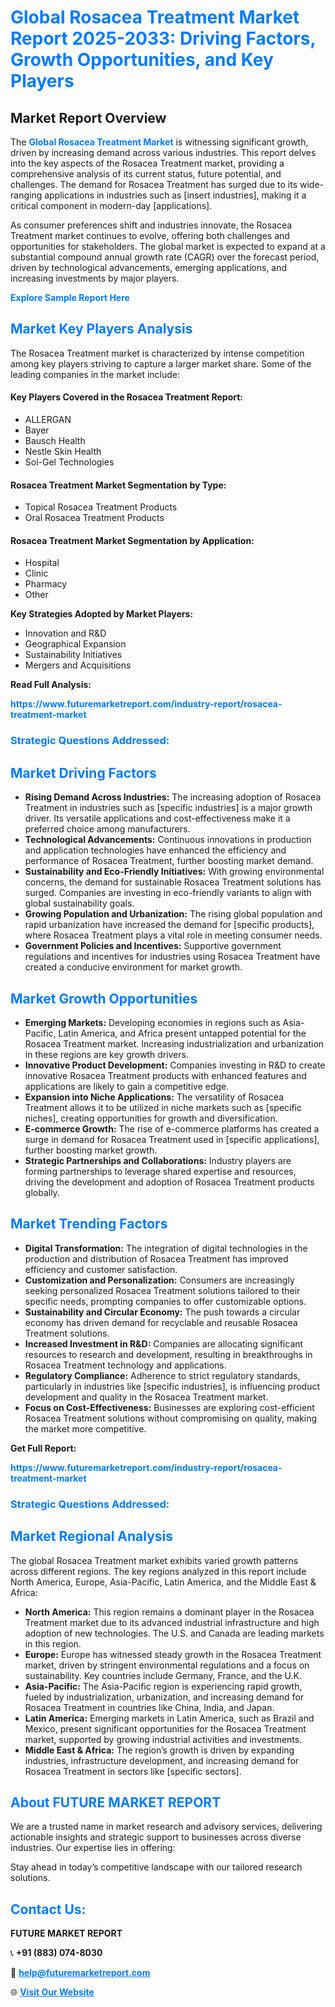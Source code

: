 <h1 style="color: #007BFF;">Global Rosacea Treatment Market Report 2025-2033: Driving Factors, Growth Opportunities, and Key Players</h1>

<section id="overview">
<h2>Market Report Overview</h2>
<p>The <a href="https://www.futuremarketreport.com/industry-report/rosacea-treatment-market" style="color: #007BFF; text-decoration: none;"><strong>Global Rosacea Treatment Market</strong></a> is witnessing significant growth, driven by increasing demand across various industries. This report delves into the key aspects of the Rosacea Treatment market, providing a comprehensive analysis of its current status, future potential, and challenges. The demand for Rosacea Treatment has surged due to its wide-ranging applications in industries such as [insert industries], making it a critical component in modern-day [applications].</p>
<p>As consumer preferences shift and industries innovate, the Rosacea Treatment market continues to evolve, offering both challenges and opportunities for stakeholders. The global market is expected to expand at a substantial compound annual growth rate (CAGR) over the forecast period, driven by technological advancements, emerging applications, and increasing investments by major players.</p>
</section>

<section id="overview">
<p><a href="https://www.futuremarketreport.com/request-sample/reportId=109826" style="color: #007BFF; text-decoration: none;"><strong>Explore Sample Report Here</strong></a></p>
</section>

<section id="key-players">
<h2 style="color: #007BFF;">Market Key Players Analysis</h2>
<p>The Rosacea Treatment market is characterized by intense competition among key players striving to capture a larger market share. Some of the leading companies in the market include:</p>
<h4>Key Players Covered in the Rosacea Treatment Report:</h4>
<ul><li>ALLERGAN</li><li>Bayer</li><li>Bausch Health</li><li>Nestle Skin Health</li><li>Sol-Gel Technologies</li></ul>
<h4>Rosacea Treatment Market Segmentation by Type:</h4>
<ul><li>Topical Rosacea Treatment Products</li><li>Oral Rosacea Treatment Products</li></ul>

<h4>Rosacea Treatment Market Segmentation by Application:</h4>
<ul><li>Hospital</li><li>Clinic</li><li>Pharmacy</li><li>Other</li></ul>
<p><strong>Key Strategies Adopted by Market Players:</strong></p>
<ul>
<li>Innovation and R&D</li>
<li>Geographical Expansion</li>
<li>Sustainability Initiatives</li>
<li>Mergers and Acquisitions</li>
</ul>
</section>

<section>
<p><strong>Read Full Analysis: </strong></p><a href="https://www.futuremarketreport.com/industry-report/rosacea-treatment-market" style="color: #007BFF; text-decoration: none;"><strong>https://www.futuremarketreport.com/industry-report/rosacea-treatment-market</strong></a>
<h3 style="color: #007BFF;">Strategic Questions Addressed:</h3>
</section>

<section id="driving-factors">
<h2 style="color: #007BFF;">Market Driving Factors</h2>
<ul>
<li><strong>Rising Demand Across Industries:</strong> The increasing adoption of Rosacea Treatment in industries such as [specific industries] is a major growth driver. Its versatile applications and cost-effectiveness make it a preferred choice among manufacturers.</li>
<li><strong>Technological Advancements:</strong> Continuous innovations in production and application technologies have enhanced the efficiency and performance of Rosacea Treatment, further boosting market demand.</li>
<li><strong>Sustainability and Eco-Friendly Initiatives:</strong> With growing environmental concerns, the demand for sustainable Rosacea Treatment solutions has surged. Companies are investing in eco-friendly variants to align with global sustainability goals.</li>
<li><strong>Growing Population and Urbanization:</strong> The rising global population and rapid urbanization have increased the demand for [specific products], where Rosacea Treatment plays a vital role in meeting consumer needs.</li>
<li><strong>Government Policies and Incentives:</strong> Supportive government regulations and incentives for industries using Rosacea Treatment have created a conducive environment for market growth.</li>
</ul>
</section>

<section id="growth-opportunities">
<h2 style="color: #007BFF;">Market Growth Opportunities</h2>
<ul>
<li><strong>Emerging Markets:</strong> Developing economies in regions such as Asia-Pacific, Latin America, and Africa present untapped potential for the Rosacea Treatment market. Increasing industrialization and urbanization in these regions are key growth drivers.</li>
<li><strong>Innovative Product Development:</strong> Companies investing in R&D to create innovative Rosacea Treatment products with enhanced features and applications are likely to gain a competitive edge.</li>
<li><strong>Expansion into Niche Applications:</strong> The versatility of Rosacea Treatment allows it to be utilized in niche markets such as [specific niches], creating opportunities for growth and diversification.</li>
<li><strong>E-commerce Growth:</strong> The rise of e-commerce platforms has created a surge in demand for Rosacea Treatment used in [specific applications], further boosting market growth.</li>
<li><strong>Strategic Partnerships and Collaborations:</strong> Industry players are forming partnerships to leverage shared expertise and resources, driving the development and adoption of Rosacea Treatment products globally.</li>
</ul>
</section>

<section id="trending-factors">
<h2 style="color: #007BFF;">Market Trending Factors</h2>
<ul>
<li><strong>Digital Transformation:</strong> The integration of digital technologies in the production and distribution of Rosacea Treatment has improved efficiency and customer satisfaction.</li>
<li><strong>Customization and Personalization:</strong> Consumers are increasingly seeking personalized Rosacea Treatment solutions tailored to their specific needs, prompting companies to offer customizable options.</li>
<li><strong>Sustainability and Circular Economy:</strong> The push towards a circular economy has driven demand for recyclable and reusable Rosacea Treatment solutions.</li>
<li><strong>Increased Investment in R&D:</strong> Companies are allocating significant resources to research and development, resulting in breakthroughs in Rosacea Treatment technology and applications.</li>
<li><strong>Regulatory Compliance:</strong> Adherence to strict regulatory standards, particularly in industries like [specific industries], is influencing product development and quality in the Rosacea Treatment market.</li>
<li><strong>Focus on Cost-Effectiveness:</strong> Businesses are exploring cost-efficient Rosacea Treatment solutions without compromising on quality, making the market more competitive.</li>
</ul>
</section>

<section>
<p><strong>Get Full Report: </strong></p><a href="https://www.futuremarketreport.com/industry-report/rosacea-treatment-market" style="color: #007BFF; text-decoration: none;"><strong>https://www.futuremarketreport.com/industry-report/rosacea-treatment-market</strong></a>
<h3 style="color: #007BFF;">Strategic Questions Addressed:</h3>
</section>


<section id="regional-analysis">
<h2 style="color: #007BFF;">Market Regional Analysis</h2>
<p>The global Rosacea Treatment market exhibits varied growth patterns across different regions. The key regions analyzed in this report include North America, Europe, Asia-Pacific, Latin America, and the Middle East & Africa:</p>
<ul>
<li><strong>North America:</strong> This region remains a dominant player in the Rosacea Treatment market due to its advanced industrial infrastructure and high adoption of new technologies. The U.S. and Canada are leading markets in this region.</li>
<li><strong>Europe:</strong> Europe has witnessed steady growth in the Rosacea Treatment market, driven by stringent environmental regulations and a focus on sustainability. Key countries include Germany, France, and the U.K.</li>
<li><strong>Asia-Pacific:</strong> The Asia-Pacific region is experiencing rapid growth, fueled by industrialization, urbanization, and increasing demand for Rosacea Treatment in countries like China, India, and Japan.</li>
<li><strong>Latin America:</strong> Emerging markets in Latin America, such as Brazil and Mexico, present significant opportunities for the Rosacea Treatment market, supported by growing industrial activities and investments.</li>
<li><strong>Middle East & Africa:</strong> The region’s growth is driven by expanding industries, infrastructure development, and increasing demand for Rosacea Treatment in sectors like [specific sectors].</li>
</ul>
</section>

<footer>
<h2 style="color: #007BFF;">About FUTURE MARKET REPORT</h2>
<p>We are a trusted name in market research and advisory services, delivering actionable insights and strategic support to businesses across diverse industries. Our expertise lies in offering:</p>

<p>Stay ahead in today’s competitive landscape with our tailored research solutions.</p>

<h2 style="color: #007BFF;">Contact Us:</h2>
<p><strong>FUTURE MARKET REPORT</strong></p>
<p>📞 <strong>+91 (883) 074-8030</strong></p>
<p>📧 <strong><a href="mailto:help@futuremarketreport.com" style="color: #007BFF;">help@futuremarketreport.com</a></strong></p>
<p>🌐 <strong><a href="https://www.futuremarketreport.com/" style="color: #007BFF;">Visit Our Website</a></strong></p>
</footer>